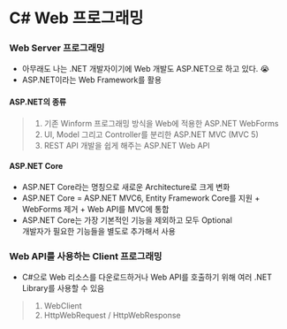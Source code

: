 # C# Web 프로그래밍
### Web Server 프로그래밍 
- 아무래도 나는 .NET 개발자이기에 Web 개발도 ASP.NET으로 하고 있다. &#128557;
- ASP.NET이라는 Web Framework를 활용
#### ASP.NET의 종류
>1. 기존 Winform 프로그래밍 방식을 Web에 적용한 ASP.NET WebForms
>1. UI, Model 그리고 Controller를 분리한 ASP.NET MVC (MVC 5)
>1. REST API 개발을 쉽게 해주는 ASP.NET Web API
#### ASP.NET Core
- ASP.NET Core라는 명칭으로 새로운 Architecture로 크게 변화
- ASP.NET Core = ASP.NET MVC6, Entity Framework Core를 지원 + WebForms 제거 + Web API를 MVC에 통합
- ASP.NET Core는 가장 기본적인 기능을 제외하고 모두 Optional<br>
개발자가 필요한 기능들을 별도로 추가해서 사용
 
### Web API를 사용하는 Client 프로그래밍
- C#으로 Web 리소스를 다운로드하거나 Web API를 호출하기 위해 여러 .NET Library를 사용할 수 있음
>1. WebClient
>1. HttpWebRequest / HttpWebResponse